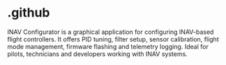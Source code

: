 # .github
INAV Configurator is a graphical application for configuring INAV-based flight controllers. It offers PID tuning, filter setup, sensor calibration, flight mode management, firmware flashing and telemetry logging. Ideal for pilots, technicians and developers working with INAV systems.
